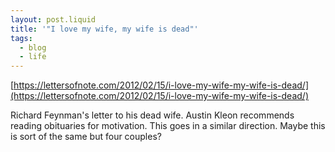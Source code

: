 ```yaml
---
layout: post.liquid
title: '"I love my wife, my wife is dead"'
tags:
  - blog
  - life
---
```


[https://lettersofnote.com/2012/02/15/i-love-my-wife-my-wife-is-dead/](https://lettersofnote.com/2012/02/15/i-love-my-wife-my-wife-is-dead/)

Richard Feynman's letter to his dead wife.
Austin Kleon recommends reading obituaries for motivation. This goes in a
similar direction. Maybe this is sort of the same but four couples?
